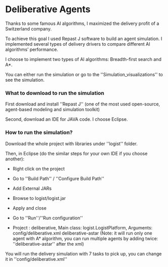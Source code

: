 # Deliberative Agents

Thanks to some famous AI algorithms, I maximized the delivery profit of a Switzerland company.

To achieve this goal I used Repast J software to build an agent simulation. I implemented several 
types of delivery drivers to compare different AI algorithms’ performance.

I choose to implement two types of AI algorithms: Breadth-first search and A*.

You can either run the simulation or go to the ''Simulation_visualizations'' to see the simulation.

### What to download to run the simulation

First download and install ''Repast J'' (one of the most used open-source, agent-based modeling 
and simulation toolkit)

Second, download an IDE for JAVA code. I choose Eclipse.

### How to run the simulation?

Download the whole project with libraries under ''logist'' folder.

Then, in Eclipse (do the similar steps for your own IDE if you choose another):

- Right click on the project

- Go to ''Build Path'' / ''Configure Build Path''

- Add External JARs

- Browse to logist/logist.jar

- Apply and close

- Go to ''Run''/''Run configuration''

- Project : deliberative, Main class: logist.LogistPlatform, Arguments: config/deliberative.xml deliberative-astar
(Note: it will run only one agent with A* algorithm, you can run multiple agents by adding twice: ''deliberative-astar'' after the xml)

You will run the delivery simulation with 7 tasks to pick up, you can change it in ''config/deliberative.xml''